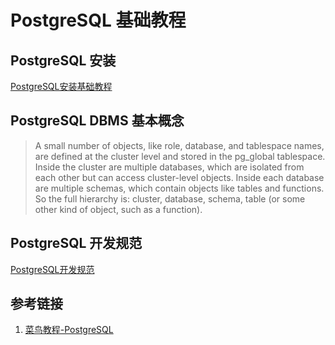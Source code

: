 # PostgreSQL 基础教程

## PostgreSQL 安装

[PostgreSQL安装基础教程](work/component/Back-End/PostgreSQL/PostgreSQL安装基础教程.md)

## PostgreSQL DBMS 基本概念

> A small number of objects, like role, database, and tablespace names, are defined at the cluster level and stored in the pg_global tablespace. Inside the cluster are multiple databases, which are isolated from each other but can access cluster-level objects. Inside each database are multiple schemas, which contain objects like tables and functions. So the full hierarchy is: cluster, database, schema, table (or some other kind of object, such as a function).

## PostgreSQL 开发规范

[PostgreSQL开发规范](work/component/Back-End/PostgreSQL/PostgreSQL开发规范.md)

## 参考链接

1. [菜鸟教程-PostgreSQL](https://www.runoob.com/postgresql/postgresql-tutorial.html)